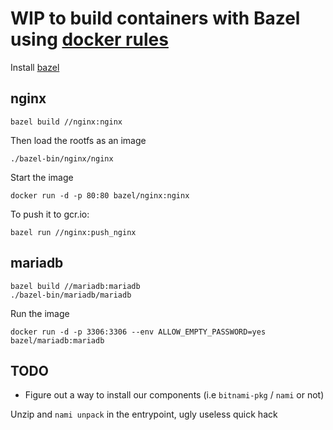 # WIP to build containers with Bazel using [docker rules](https://github.com/bazelbuild/rules_docker)

Install [bazel](https://bazel.build/versions/master/docs/install.html)

## nginx

```
bazel build //nginx:nginx
```

Then load the rootfs as an image

```
./bazel-bin/nginx/nginx
```

Start the image

```
docker run -d -p 80:80 bazel/nginx:nginx
```

To push it to gcr.io:

```
bazel run //nginx:push_nginx
```

## mariadb

```
bazel build //mariadb:mariadb
./bazel-bin/mariadb/mariadb
```

Run the image

```
docker run -d -p 3306:3306 --env ALLOW_EMPTY_PASSWORD=yes bazel/mariadb:mariadb
```


## TODO

* Figure out a way to install our components (i.e `bitnami-pkg` / `nami` or not)

Unzip and `nami unpack` in the entrypoint, ugly useless quick hack

